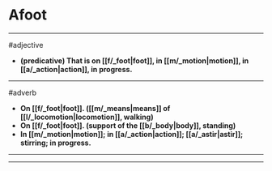 # Afoot
---
#adjective
- **(predicative) That is on [[f/_foot|foot]], in [[m/_motion|motion]], in [[a/_action|action]], in progress.**
---
#adverb
- **On [[f/_foot|foot]]. ([[m/_means|means]] of [[l/_locomotion|locomotion]], walking)**
- **On [[f/_foot|foot]]. (support of the [[b/_body|body]], standing)**
- **In [[m/_motion|motion]]; in [[a/_action|action]]; [[a/_astir|astir]]; stirring; in progress.**
---
---
